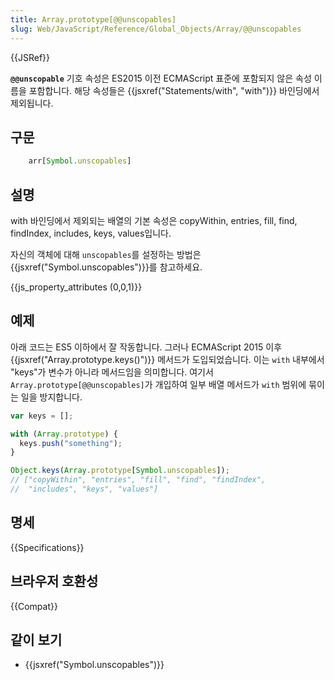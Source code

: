 ```yaml
---
title: Array.prototype[@@unscopables]
slug: Web/JavaScript/Reference/Global_Objects/Array/@@unscopables
---
```

{{JSRef}}

**`@@unscopable`** 기호 속성은 ES2015 이전 ECMAScript 표준에 포함되지 않은 속성 이름을 포함합니다. 해당 속성들은 {{jsxref("Statements/with", "with")}} 바인딩에서 제외됩니다.

## 구문

```js
    arr[Symbol.unscopables]
```

## 설명

with 바인딩에서 제외되는 배열의 기본 속성은 copyWithin, entries, fill, find, findIndex, includes, keys, values입니다.

자신의 객체에 대해 `unscopables`를 설정하는 방법은 {{jsxref("Symbol.unscopables")}}를 참고하세요.

{{js_property_attributes (0,0,1)}}

## 예제

아래 코드는 ES5 이하에서 잘 작동합니다. 그러나 ECMAScript 2015 이후 {{jsxref("Array.prototype.keys()")}} 메서드가 도입되었습니다. 이는 `with` 내부에서 "keys"가 변수가 아니라 메서드임을 의미합니다. 여기서 `Array.prototype[@@unscopables]`가 개입하여 일부 배열 메서드가 `with` 범위에 묶이는 일을 방지합니다.

```js
var keys = [];

with (Array.prototype) {
  keys.push("something");
}

Object.keys(Array.prototype[Symbol.unscopables]);
// ["copyWithin", "entries", "fill", "find", "findIndex",
//  "includes", "keys", "values"]
```

## 명세

{{Specifications}}

## 브라우저 호환성

{{Compat}}

## 같이 보기

- {{jsxref("Symbol.unscopables")}}

